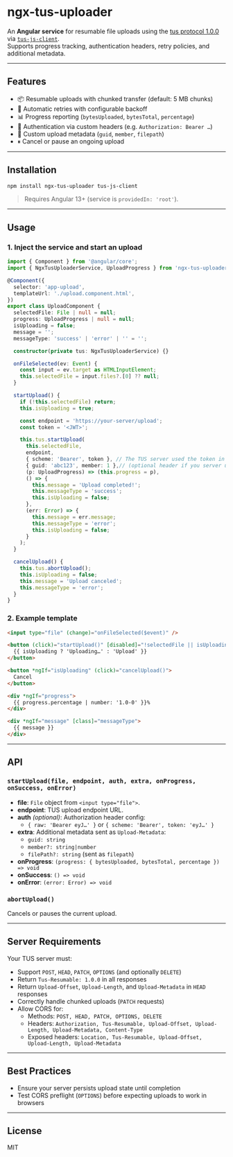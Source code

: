 # ngx-tus-uploader

An **Angular service** for resumable file uploads using the [tus protocol 1.0.0](https://tus.io/) via [`tus-js-client`](https://github.com/tus/tus-js-client).  
Supports progress tracking, authentication headers, retry policies, and additional metadata.

---

## Features

- 📦 Resumable uploads with chunked transfer (default: 5 MB chunks)
- 🔄 Automatic retries with configurable backoff
- 📊 Progress reporting (`bytesUploaded`, `bytesTotal`, `percentage`)
- 🔑 Authentication via custom headers (e.g. `Authorization: Bearer …`)
- 📝 Custom upload metadata (`guid`, `member`, `filepath`)
- ⏸ Cancel or pause an ongoing upload

---

## Installation

```bash
npm install ngx-tus-uploader tus-js-client
```

> Requires Angular 13+ (service is `providedIn: 'root'`).

---

## Usage

### 1. Inject the service and start an upload

```ts
import { Component } from '@angular/core';
import { NgxTusUploaderService, UploadProgress } from 'ngx-tus-uploader';

@Component({
  selector: 'app-upload',
  templateUrl: './upload.component.html',
})
export class UploadComponent {
  selectedFile: File | null = null;
  progress: UploadProgress | null = null;
  isUploading = false;
  message = '';
  messageType: 'success' | 'error' | '' = '';

  constructor(private tus: NgxTusUploaderService) {}

  onFileSelected(ev: Event) {
    const input = ev.target as HTMLInputElement;
    this.selectedFile = input.files?.[0] ?? null;
  }

  startUpload() {
    if (!this.selectedFile) return;
    this.isUploading = true;

    const endpoint = 'https://your-server/upload';
    const token = '<JWT>';

    this.tus.startUpload(
      this.selectedFile,
      endpoint,
      { scheme: 'Bearer', token }, // The TUS server used the token in headers
      { guid: 'abc123', member: 1 },// (optional header if you server use extra header)
      (p: UploadProgress) => (this.progress = p),
      () => {
        this.message = 'Upload completed!';
        this.messageType = 'success';
        this.isUploading = false;
      },
      (err: Error) => {
        this.message = err.message;
        this.messageType = 'error';
        this.isUploading = false;
      }
    );
  }

  cancelUpload() {
    this.tus.abortUpload();
    this.isUploading = false;
    this.message = 'Upload canceled';
    this.messageType = 'error';
  }
}
```

### 2. Example template

```html
<input type="file" (change)="onFileSelected($event)" />

<button (click)="startUpload()" [disabled]="!selectedFile || isUploading">
  {{ isUploading ? 'Uploading…' : 'Upload' }}
</button>

<button *ngIf="isUploading" (click)="cancelUpload()">
  Cancel
</button>

<div *ngIf="progress">
  {{ progress.percentage | number: '1.0-0' }}%
</div>

<div *ngIf="message" [class]="messageType">
  {{ message }}
</div>
```

---

## API

### `startUpload(file, endpoint, auth, extra, onProgress, onSuccess, onError)`

- **file**: `File` object from `<input type="file">`.
- **endpoint**: TUS upload endpoint URL.
- **auth** *(optional)*: Authorization header config:
  - `{ raw: 'Bearer eyJ…' }` or `{ scheme: 'Bearer', token: 'eyJ…' }`
- **extra**: Additional metadata sent as `Upload-Metadata`:
  - `guid: string`
  - `member?: string|number`
  - `filePath?: string` (sent as `filepath`)
- **onProgress**: `(progress: { bytesUploaded, bytesTotal, percentage }) => void`
- **onSuccess**: `() => void`
- **onError**: `(error: Error) => void`

### `abortUpload()`
Cancels or pauses the current upload.

---

## Server Requirements

Your TUS server must:

- Support `POST`, `HEAD`, `PATCH`, `OPTIONS` (and optionally `DELETE`)
- Return `Tus-Resumable: 1.0.0` in all responses
- Return `Upload-Offset`, `Upload-Length`, and `Upload-Metadata` in `HEAD` responses
- Correctly handle chunked uploads (`PATCH` requests)
- Allow CORS for:
  - Methods: `POST, HEAD, PATCH, OPTIONS, DELETE`
  - Headers: `Authorization, Tus-Resumable, Upload-Offset, Upload-Length, Upload-Metadata, Content-Type`
  - Exposed headers: `Location, Tus-Resumable, Upload-Offset, Upload-Length, Upload-Metadata`

---

## Best Practices

- Ensure your server persists upload state until completion
- Test CORS preflight (`OPTIONS`) before expecting uploads to work in browsers

---

## License

MIT
